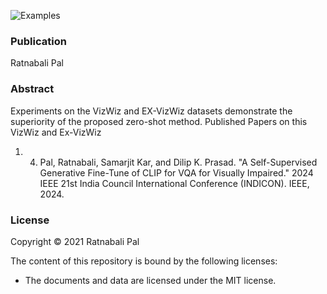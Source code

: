 ![Examples](img/machine.jpg)

### Publication
Ratnabali Pal

### Abstract
Experiments on the VizWiz and EX-VizWiz datasets demonstrate the superiority of the proposed zero-shot method. 
Published Papers on this VizWiz and Ex-VizWiz 
1. 4.	Pal, Ratnabali, Samarjit Kar, and Dilip K. Prasad. "A Self-Supervised Generative Fine-Tune of CLIP for VQA for Visually Impaired." 2024 IEEE 21st India Council International Conference (INDICON). IEEE, 2024.
      

### License

Copyright © 2021 Ratnabali Pal

The content of this repository is bound by the following licenses:

- The documents and data are licensed under the MIT license.
